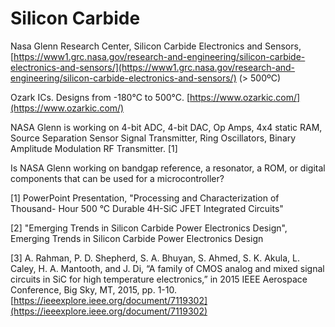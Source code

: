 # Silicon Carbide

Nasa Glenn Research Center, Silicon Carbide Electronics and Sensors, [https://www1.grc.nasa.gov/research-and-engineering/silicon-carbide-electronics-and-sensors/](https://www1.grc.nasa.gov/research-and-engineering/silicon-carbide-electronics-and-sensors/) \(&gt; 500ºC\)

Ozark ICs. Designs from -180°C to 500°C. [https://www.ozarkic.com/](https://www.ozarkic.com/)

NASA Glenn is working on 4-bit ADC, 4-bit DAC, Op Amps, 4x4 static RAM, Source Separation Sensor Signal Transmitter, Ring Oscillators, Binary Amplitude Modulation RF Transmitter. \[1\]

Is NASA Glenn working on bandgap reference, a resonator, a ROM, or digital components that can be used for a microcontroller?

\[1\] PowerPoint Presentation, "Processing and Characterization of Thousand- Hour 500 °C Durable 4H-SiC JFET Integrated Circuits"

\[2\] "Emerging Trends in Silicon Carbide Power Electronics Design", Emerging Trends in Silicon Carbide Power Electronics Design

\[3\] A. Rahman, P. D. Shepherd, S. A. Bhuyan, S. Ahmed, S. K. Akula, L. Caley, H. A. Mantooth, and J. Di, “A family of CMOS analog and mixed signal circuits in SiC for high temperature electronics,” in 2015 IEEE Aerospace Conference, Big Sky, MT, 2015, pp. 1-10. [https://ieeexplore.ieee.org/document/7119302](https://ieeexplore.ieee.org/document/7119302)  


